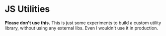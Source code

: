 JS Utilities
============

**Please don't use this.** This is just some experiments to build a custom utility library, without using any external libs. Even I wouldn't use it in production.
